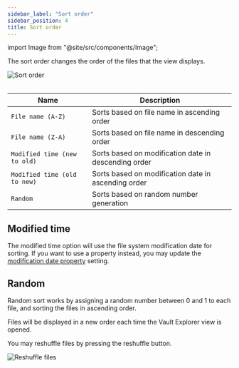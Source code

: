 ```yaml
---
sidebar_label: "Sort order"
sidebar_position: 4
title: Sort order
---
```


import Image from "@site/src/components/Image";

The sort order changes the order of the files that the view displays.

<Image src="filters/img/sort-order-filter.png" alt="Sort order" maxWidth="300px"/>

<br/>
<br/>

| Name                         | Description                                          |
| ---------------------------- | ---------------------------------------------------- |
| `File name (A-Z)`            | Sorts based on file name in ascending order          |
| `File name (Z-A)`            | Sorts based on file name in descending order         |
| `Modified time (new to old)` | Sorts based on modification date in descending order |
| `Modified time (old to new)` | Sorts based on modification date in ascending order  |
| `Random`                     | Sorts based on random number generation              |

## Modified time

The modified time option will use the file system modification date for sorting. If you want to use a property instead, you may update the [modification date property](/docs/settings/#modification-date-property) setting.

## Random

Random sort works by assigning a random number between 0 and 1 to each file, and sorting the files in ascending order.

Files will be displayed in a new order each time the Vault Explorer view is opened.

You may reshuffle files by pressing the reshuffle button.

<Image src="filters/img/reshuffle.png" alt="Reshuffle files" maxWidth="300px"/>
